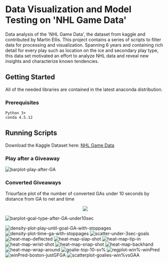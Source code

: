 # Data Visualization and Model Testing on 'NHL Game Data' 

Data analysis of the 'NHL Game Data', the dataset from kaggle and contributed by Martin Ellis. This project contains a series of scripts to filter data for processing and visualization. Spanning 6 years and containing rich detail for every play such as location on the ice and secondary play type, this data set motivated an effort to analyze NHL data and reveal new insights and characterize known tendencies. 


## Getting Started
All of the needed libraries are contained in the latest anaconda distribution.
### Prerequisites

```
Python 3+
conda 4.5.12
```
## Running Scripts
Download the Kaggle Dataset here: [NHL Game Data](https://www.kaggle.com/martinellis/nhl-game-data)



### Play after a Giveaway
![barplot-play-after-GA](https://user-images.githubusercontent.com/21959159/58521134-a2dd9500-8178-11e9-99cb-39153086251b.png)

### Converted Giveaways
Trisurface plot of the number of converted GAs under 10 seconds by distance from GA to net and time
<p align="center">
  <img src="https://user-images.githubusercontent.com/21959159/58520036-3ca24380-8173-11e9-8646-6cd7a36ec1a7.gif">
</p>

![barplot-goal-type-after-GA-under10sec](https://user-images.githubusercontent.com/21959159/58521117-87728a00-8178-11e9-85fe-a43a18417b36.png)


![density-plot-play-until-goal-GA-with-stoppages](https://user-images.githubusercontent.com/21959159/58522103-1634d600-817c-11e9-805c-b34d4bb7f1e2.png)
![density-plot-time-ga-with-stoppages](https://user-images.githubusercontent.com/21959159/58522118-2c429680-817c-11e9-9c90-67f27dc48ee0.png)
![scatter-under-3sec-goals](https://user-images.githubusercontent.com/21959159/58522140-3ebcd000-817c-11e9-82bd-eef97b24b10d.png)
![heat-map-deflected](https://user-images.githubusercontent.com/21959159/58522141-3ebcd000-817c-11e9-87d9-a88ae49489fe.png)
![heat-map-slap-shot](https://user-images.githubusercontent.com/21959159/58522142-3f556680-817c-11e9-9119-c9b5e3450fbd.png)
![heat-map-tip-in](https://user-images.githubusercontent.com/21959159/58522143-3f556680-817c-11e9-8bba-983a2976d3f9.png)
![heat-map-wrist-shot](https://user-images.githubusercontent.com/21959159/58522144-3fedfd00-817c-11e9-8fd4-25f9ae2ddbcc.png)
![heat-map-snap-shot](https://user-images.githubusercontent.com/21959159/58522145-3fedfd00-817c-11e9-9751-09f672dc6d63.png)
![heat-map-backhand](https://user-images.githubusercontent.com/21959159/58522146-3fedfd00-817c-11e9-9f57-2d4f10bd3cad.png)
![heat-map-wrap-around](https://user-images.githubusercontent.com/21959159/58522147-3fedfd00-817c-11e9-8c46-9d995ba43d2a.png)
![goalie-top-10-sv%](https://user-images.githubusercontent.com/21959159/58522148-40869380-817c-11e9-840d-8d94bdd0a9aa.png)
![regplot-win%-winPred](https://user-images.githubusercontent.com/21959159/58522149-40869380-817c-11e9-9f48-33ca647cfeaa.png)
![winPred-boston-justGFGA](https://user-images.githubusercontent.com/21959159/58522150-40869380-817c-11e9-9b93-dcc7021f636b.png)
![scatterplot-goalies-win%vsGAA](https://user-images.githubusercontent.com/21959159/58522151-40869380-817c-11e9-86a7-4d94cf59bdf1.png)
